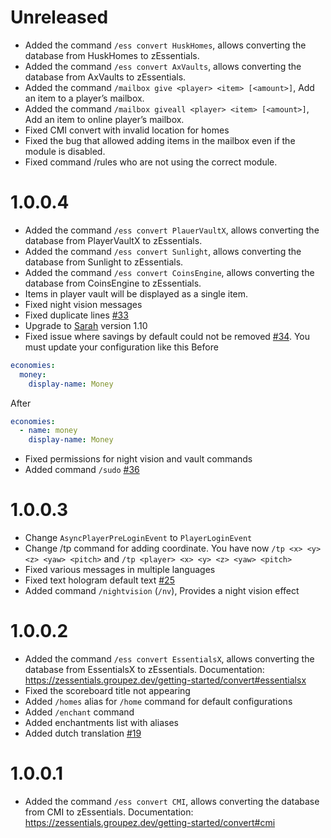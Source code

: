 # Unreleased

- Added the command `/ess convert HuskHomes`, allows converting the database from HuskHomes to zEssentials.
- Added the command `/ess convert AxVaults`, allows converting the database from AxVaults to zEssentials.
- Added the command `/mailbox give <player> <item> [<amount>]`, Add an item to a player’s mailbox.
- Added the command `/mailbox giveall <player> <item> [<amount>]`, Add an item to online player’s mailbox.
- Fixed CMI convert with invalid location for homes
- Fixed the bug that allowed adding items in the mailbox even if the module is disabled.
- Fixed command /rules who are not using the correct module.

# 1.0.0.4

- Added the command `/ess convert PlauerVaultX`, allows converting the database from PlayerVaultX to zEssentials.
- Added the command `/ess convert Sunlight`, allows converting the database from Sunlight to zEssentials.
- Added the command `/ess convert CoinsEngine`, allows converting the database from CoinsEngine to zEssentials.
- Items in player vault will be displayed as a single item.
- Fixed night vision messages
- Fixed duplicate lines [#33](https://github.com/Maxlego08/zEssentials/issues/33) 
- Upgrade to [Sarah](https://github.com/Maxlego08/Sarah/) version 1.10
- Fixed issue where savings by default could not be removed [#34](https://github.com/Maxlego08/zEssentials/issues/34). You must update your configuration like this
Before
````yaml
economies:
  money:
    display-name: Money
````
After
````yaml
economies:
  - name: money
    display-name: Money
````
- Fixed permissions for night vision and vault commands
- Added command ``/sudo`` [#36](https://github.com/Maxlego08/zEssentials/issues/36)

# 1.0.0.3

- Change ``AsyncPlayerPreLoginEvent`` to ``PlayerLoginEvent``
- Change /tp command for adding coordinate. You have now ``/tp <x> <y> <z> <yaw> <pitch>`` and ``/tp <player> <x> <y> <z> <yaw> <pitch>``
- Fixed various messages in multiple languages
- Fixed text hologram default text [#25](https://github.com/Maxlego08/zEssentials/issues/25)
- Added command ``/nightvision`` (`/nv`), Provides a night vision effect

# 1.0.0.2

- Added the command `/ess convert EssentialsX`, allows converting the database from EssentialsX to zEssentials.
  Documentation: https://zessentials.groupez.dev/getting-started/convert#essentialsx
- Fixed the scoreboard title not appearing
- Added `/homes` alias for `/home` command for default configurations
- Added `/enchant` command
- Added enchantments list with aliases
- Added dutch translation [#19](https://github.com/Maxlego08/zEssentials/pull/19)

# 1.0.0.1

- Added the command `/ess convert CMI`, allows converting the database from CMI to zEssentials.
Documentation: https://zessentials.groupez.dev/getting-started/convert#cmi
